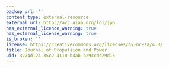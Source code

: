 ```yaml
---
backup_url: ''
content_type: external-resource
external_url: http://arc.aiaa.org/loi/jpp
has_external_licence_warning: true
has_external_license_warning: true
is_broken: ''
license: https://creativecommons.org/licenses/by-nc-sa/4.0/
title: Journal of Propulsion and Power
uid: 3274d124-35c2-4110-b4ab-b29ccdc29d15
---
```

